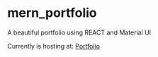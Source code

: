 # mern_portfolio
A beautiful portfolio using REACT and Material UI

Currently is hosting at:
[Portfolio](https://mighty-spire-59999.herokuapp.com/)
